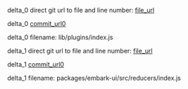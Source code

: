 delta_0 direct git url to file and line number: [file_url](https://www.github.com/avwo/whistle/commit/659fe471c9a5d1df880c88ce10b9cee5207b457a/#diff-1bd1a2eaea8664fb0e66726cb63469defeb549b5a5b708eb6f3e33b258529d3aL95)

delta_0 [commit_url0](https://www.github.com/avwo/whistle/commit/659fe471c9a5d1df880c88ce10b9cee5207b457a)

delta_0 filename: lib/plugins/index.js



delta_1 direct git url to file and line number: [file_url](https://www.github.com/embark-framework/embark/commit/5e4a80edec7ef1e8fb2dedf7dc618bf3e56c2f55/#diff-3949db77b64c9a44e7c91106bfa846a5be10e181f52f9fbbe1b6b88593d34f72L155)

delta_1 [commit_url0](https://www.github.com/embark-framework/embark/commit/5e4a80edec7ef1e8fb2dedf7dc618bf3e56c2f55)

delta_1 filename: packages/embark-ui/src/reducers/index.js



